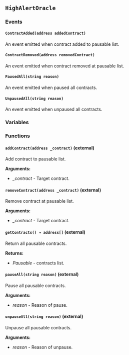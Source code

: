 ## `HighAlertOracle`





### Events
#### `ContractAdded(address addedContract)`

An event emitted when contract added to pausable list.



#### `ContractRemoved(address removedContract)`

An event emitted when contract removed at pausable list.



#### `PausedAll(string reason)`

An event emitted when paused all contracts.



#### `UnpausedAll(string reason)`

An event emitted when unpaused all contracts.




### Variables

### Functions
#### `addContract(address _contract)` (external)

Add contract to pausable list.




**Arguments:**
- *_contract* - Target contract.

#### `removeContract(address _contract)` (external)

Remove contract at pausable list.




**Arguments:**
- *_contract* - Target contract.

#### `getContracts() → address[]` (external)

Return all pausable contracts.




**Returns:**
- *Pausable* - contracts list.

#### `pauseAll(string reason)` (external)

Pause all pausable contracts.




**Arguments:**
- *reason* - Reason of pause.

#### `unpauseAll(string reason)` (external)

Unpause all pausable contracts.




**Arguments:**
- *reason* - Reason of unpause.

